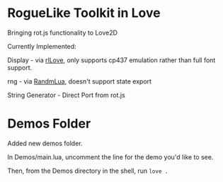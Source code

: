 RogueLike Toolkit in Love
=========
Bringing rot.js functionality to Love2D

Currently Implemented:

Display          - via [rlLove](https://github.com/paulofmandown/rlLove), only supports cp437 emulation rather than full font support.

rng              - via [RandmLua](http://love2d.org/forums/viewtopic.php?f=5&t=3424), doesn't support state export

String Generator - Direct Port from rot.js

Demos Folder
==========
Added new demos folder.

In Demos/main.lua, uncomment the line for the demo you'd like to see.

Then, from the Demos directory in the shell, run `love .`
